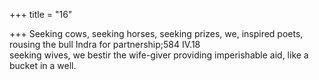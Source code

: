 +++
title = "16"

+++
Seeking cows, seeking horses, seeking prizes, we, inspired poets, rousing  the bull Indra for partnership;584 IV.18  
seeking wives, we bestir the wife-giver providing imperishable aid, like a  bucket in a well.  